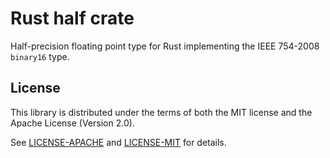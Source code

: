 # Rust half crate

Half-precision floating point type for Rust implementing the IEEE 754-2008 `binary16` type.

## License

This library is distributed under the terms of both the MIT license and the Apache License
(Version 2.0).

See [LICENSE-APACHE](LICENSE-APACHE) and [LICENSE-MIT](LICENSE-MIT) for details.